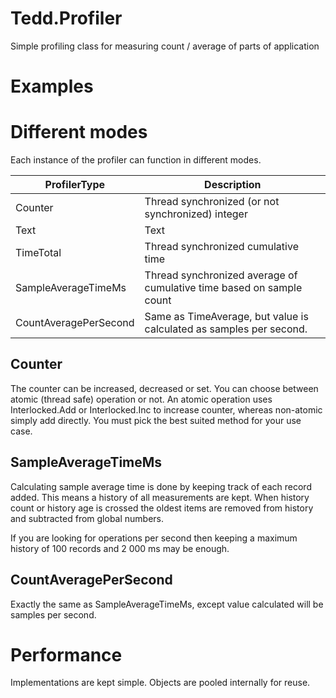 # Tedd.Profiler
Simple profiling class for measuring count / average of parts of application

# Examples



# Different modes

Each instance of the profiler can function in different modes.

| ProfilerType          | Description                                                  |
| --------------------- | ------------------------------------------------------------ |
| Counter               | Thread synchronized (or not synchronized) integer            |
| Text                  | Text                                                         |
| TimeTotal             | Thread synchronized cumulative time                          |
| SampleAverageTimeMs   | Thread synchronized average of cumulative time based on sample count |
| CountAveragePerSecond | Same as TimeAverage, but value is calculated as samples per second. |

## Counter

The counter can be increased, decreased or set. You can choose between atomic (thread safe) operation or not. An atomic operation uses Interlocked.Add or Interlocked.Inc to increase counter, whereas non-atomic simply add directly. You must pick the best suited method for your use case.



## SampleAverageTimeMs

Calculating sample average time is done by keeping track of each record added. This means a history of all measurements are kept. When history count or history age is crossed the oldest items are removed from history and subtracted from global numbers.

If you are looking for operations per second then keeping a maximum history of 100 records and 2 000 ms may be enough.

## CountAveragePerSecond

Exactly the same as SampleAverageTimeMs, except value calculated will be samples per second.

# Performance

Implementations are kept simple. Objects are pooled internally for reuse.

